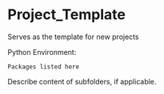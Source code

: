 # Project_Template
Serves as the template for new projects

Python Environment:
```
Packages listed here
```

Describe content of subfolders, if applicable.